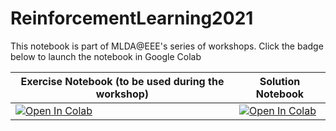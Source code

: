 # ReinforcementLearning2021

This notebook is part of MLDA@EEE's series of workshops. Click the badge below to launch the notebook in Google Colab

Exercise Notebook (to be used during the workshop) | Solution Notebook
---------------------------------------------------|--------------------
[![Open In Colab](https://colab.research.google.com/assets/colab-badge.svg)](https://colab.research.google.com/github/Toefinder/MLDA/blob/main/ReinforcementLearning2021/rl.ipynb) | [![Open In Colab](https://colab.research.google.com/assets/colab-badge.svg)]()
